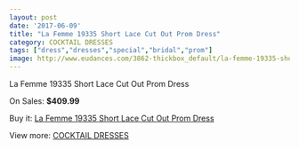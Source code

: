 ```yaml
---
layout: post
date: '2017-06-09'
title: "La Femme 19335 Short Lace Cut Out Prom Dress"
category: COCKTAIL DRESSES
tags: ["dress","dresses","special","bridal","prom"]
image: http://www.eudances.com/3862-thickbox_default/la-femme-19335-short-lace-cut-out-prom-dress.jpg
---
```

La Femme 19335 Short Lace Cut Out Prom Dress

On Sales: **$409.99**
<a href="https://www.eudances.com/en/cocktail-dresses/1290-la-femme-19335-short-lace-cut-out-prom-dress.html"><amp-img layout="responsive" width="600" height="600" src="//www.eudances.com/3862-thickbox_default/la-femme-19335-short-lace-cut-out-prom-dress.jpg" alt="La Femme 19335 Short Lace Cut Out Prom Dress 0" /></a>
<a href="https://www.eudances.com/en/cocktail-dresses/1290-la-femme-19335-short-lace-cut-out-prom-dress.html"><amp-img layout="responsive" width="600" height="600" src="//www.eudances.com/3864-thickbox_default/la-femme-19335-short-lace-cut-out-prom-dress.jpg" alt="La Femme 19335 Short Lace Cut Out Prom Dress 1" /></a>
<a href="https://www.eudances.com/en/cocktail-dresses/1290-la-femme-19335-short-lace-cut-out-prom-dress.html"><amp-img layout="responsive" width="600" height="600" src="//www.eudances.com/3863-thickbox_default/la-femme-19335-short-lace-cut-out-prom-dress.jpg" alt="La Femme 19335 Short Lace Cut Out Prom Dress 2" /></a>

Buy it: [La Femme 19335 Short Lace Cut Out Prom Dress](https://www.eudances.com/en/cocktail-dresses/1290-la-femme-19335-short-lace-cut-out-prom-dress.html "La Femme 19335 Short Lace Cut Out Prom Dress")

View more: [COCKTAIL DRESSES](https://www.eudances.com/en/14-cocktail-dresses "COCKTAIL DRESSES")